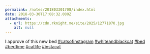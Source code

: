 ```yaml
---
permalink: /notes/201803301708/index.html
date: 2018-03-30T17:08:32.000Z
attachments:
  - url: https://cdn.rknight.me/site/2025/12771870.jpg
    alt: null
---
```


I approve of this new bed <a href="https://pixelfed.social/discover/tags/catsofinstagram?src=hash" title="#catsofinstagram" class="u-url hashtag" rel="external nofollow noopener">#catsofinstagram</a> <a href="https://pixelfed.social/discover/tags/whiteandblackcat?src=hash" title="#whiteandblackcat" class="u-url hashtag" rel="external nofollow noopener">#whiteandblackcat</a> <a href="https://pixelfed.social/discover/tags/bed?src=hash" title="#bed" class="u-url hashtag" rel="external nofollow noopener">#bed</a> <a href="https://pixelfed.social/discover/tags/bedtime?src=hash" title="#bedtime" class="u-url hashtag" rel="external nofollow noopener">#bedtime</a> <a href="https://pixelfed.social/discover/tags/catlife?src=hash" title="#catlife" class="u-url hashtag" rel="external nofollow noopener">#catlife</a> <a href="https://pixelfed.social/discover/tags/instacat?src=hash" title="#instacat" class="u-url hashtag" rel="external nofollow noopener">#instacat</a>
